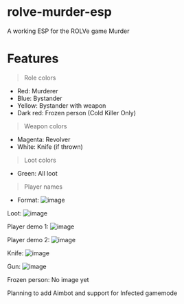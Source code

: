 # rolve-murder-esp
A working ESP for the ROLVe game Murder

# Features
> Role colors
  - Red: Murderer
  - Blue: Bystander
  - Yellow: Bystander with weapon
  - Dark red: Frozen person (Cold Killer Only)
> Weapon colors
  - Magenta: Revolver
  - White: Knife (if thrown)
> Loot colors
  - Green: All loot
> Player names
  - Format: 
  ![image](https://user-images.githubusercontent.com/109884864/180630893-760d2a65-6796-48c0-b587-4589a7575746.png)


Loot:
![image](https://user-images.githubusercontent.com/109884864/180629798-db2add83-65c7-44f4-b0c6-cd709ffc130f.png)

Player demo 1:
![image](https://user-images.githubusercontent.com/109884864/180629807-c43c6b41-8b88-4222-9396-d394df3dcb1d.png)

Player demo 2:
![image](https://user-images.githubusercontent.com/109884864/180629811-493aa9d6-3cef-4302-8550-7a2436944c2c.png)

Knife:
![image](https://user-images.githubusercontent.com/109884864/180629920-9451d04f-4b7f-409e-81b7-d8fd9e4b88aa.png)

Gun:
![image](https://user-images.githubusercontent.com/109884864/180630407-d4f2628a-c8c0-4cbf-83d7-80e567cd1ed6.png)

Frozen person: 
No image yet

Planning to add Aimbot and support for Infected gamemode
